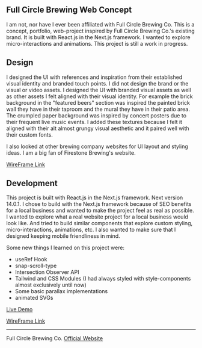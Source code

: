 

## Full Circle Brewing Web Concept

I am not, nor have I ever been affiliated with Full Circle Brewing Co. This is a concept, portfolio, web-project inspired by Full Circle Brewing Co.'s existing brand. It is built with React.js in the Next.js framework. I wanted to explore micro-interactions and animations. This project is still a work in progress.

## Design

I designed the UI with references and inspiration from their established visual identity and branded touch points. I did not design the brand or the visual or video assets. I designed the UI with branded visual assets as well as other assets I felt aligned with their visual identity. For example the brick background in the "featured beers" section was inspired the painted brick wall they have in their taproom and the mural they have in their patio area. The crumpled paper background was inspired by concert posters due to their frequent live music events. I added these textures because I felt it aligned with their alt almost grungy visual aesthetic and it paired well with their custom fonts.

I also looked at other brewing company websites for UI layout and styling ideas. I am a big fan of Firestone Brewing's website.

[WireFrame Link](https://xd.adobe.com/view/dd5fd7f0-5740-4e40-ba3d-1a2154da5458-880c/)

## Development

This project is built with React.js in the Next.js framework. Next version 14.0.1. I chose to build with the Next.js framework because of SEO benefits for a local business and wanted to make the project feel as real as possible. I wanted to explore what a real website project for a local business would look like. And tried to build similar components that explore custom styling, micro-interactions, animations, etc. I also wanted to make sure that I designed keeping mobile friendliness in mind.

Some new things I learned on this project were:
- useRef Hook
- snap-scroll-type
- Intersection Observer API
- Tailwind and CSS Modules (I had always styled with style-components almost exclusively until now)
- Some basic parallax implementations 
- animated SVGs 



[Live Demo](https://full-circle-nextjs.vercel.app)

[WireFrame Link](https://xd.adobe.com/view/dd5fd7f0-5740-4e40-ba3d-1a2154da5458-880c/)

---------------------------------------------------------
Full Circle Brewing Co.
[Official Website](https://www.fullcirclebrewing.com/)
